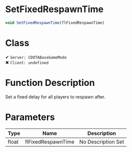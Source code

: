 # SetFixedRespawnTime
```js
void SetFixedRespawnTime(flFixedRespawnTime)
```
# Class
✔ `Server: CDOTABaseGameMode`  
✖ `Client: undefined`  

# Function Description
Set a fixed delay for all players to respawn after.
# Parameters
Type|Name|Description
--|--|--
float|flFixedRespawnTime|No Description Set
